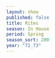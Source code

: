```yaml
---
layout: show
published: false
title: Rites
season: In House
period: Spring
season_sort: 200
year: "72_73"
---
```



